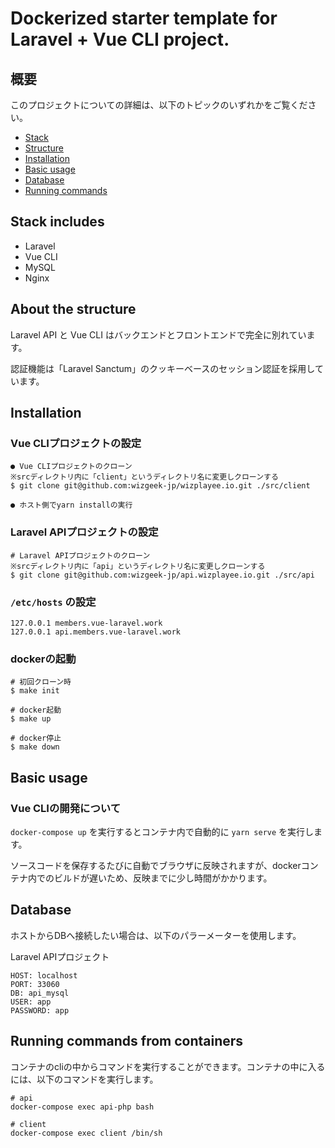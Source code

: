 # Dockerized starter template for Laravel + Vue CLI project.

## 概要

このプロジェクトについての詳細は、以下のトピックのいずれかをご覧ください。

* [Stack](#stack-includes)
* [Structure](#about-the-structure)
* [Installation](#installation)
* [Basic usage](#basic-usage)
* [Database](#database)
* [Running commands](#running-commands-from-containers)

## Stack includes
* Laravel
* Vue CLI
* MySQL
* Nginx

## About the structure
Laravel API と Vue CLI はバックエンドとフロントエンドで完全に別れています。 

認証機能は「Laravel Sanctum」のクッキーベースのセッション認証を採用しています。 

## Installation

### Vue CLIプロジェクトの設定
```
● Vue CLIプロジェクトのクローン
※srcディレクトリ内に「client」というディレクトリ名に変更しクローンする
$ git clone git@github.com:wizgeek-jp/wizplayee.io.git ./src/client

● ホスト側でyarn installの実行
```

### Laravel APIプロジェクトの設定
```
# Laravel APIプロジェクトのクローン
※srcディレクトリ内に「api」というディレクトリ名に変更しクローンする
$ git clone git@github.com:wizgeek-jp/api.wizplayee.io.git ./src/api
```

### `/etc/hosts` の設定

```
127.0.0.1 members.vue-laravel.work
127.0.0.1 api.members.vue-laravel.work
```

### dockerの起動
```
# 初回クローン時
$ make init

# docker起動
$ make up

# docker停止
$ make down
```
## Basic usage

### Vue CLIの開発について
`docker-compose up` を実行するとコンテナ内で自動的に `yarn serve` を実行します。 

ソースコードを保存するたびに自動でブラウザに反映されますが、dockerコンテナ内でのビルドが遅いため、反映までに少し時間がかかります。 

## Database

ホストからDBへ接続したい場合は、以下のパラーメーターを使用します。 

Laravel APIプロジェクト
```
HOST: localhost
PORT: 33060
DB: api_mysql
USER: app
PASSWORD: app
```

## Running commands from containers
コンテナのcliの中からコマンドを実行することができます。コンテナの中に入るには、以下のコマンドを実行します。
```
# api
docker-compose exec api-php bash

# client
docker-compose exec client /bin/sh
```
